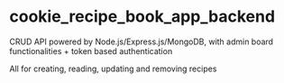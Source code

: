 # cookie_recipe_book_app_backend
CRUD API powered by Node.js/Express.js/MongoDB, with admin board functionalities + token based authentication 

All for creating, reading, updating and removing recipes

